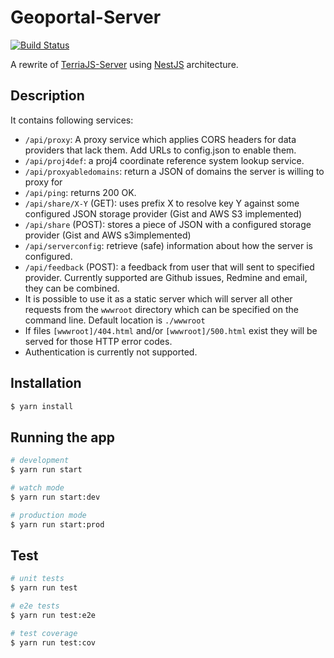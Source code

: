 # Geoportal-Server

[![Build Status](https://github.com/zoran995/geoportal-server/actions/workflows/ci.yaml/badge.svg?branch=master&event=push)](https://github.com/zoran995/geoportal-server/actions/workflows/ci.yaml)

A rewrite of [TerriaJS-Server](https://github.com/TerriaJS/terriajs-server) using [NestJS](https://nestjs.com/) architecture.

## Description

It contains following services:

- `/api/proxy`: A proxy service which applies CORS headers for data providers that lack them. Add URLs to config.json to enable them.
- `/api/proj4def`: a proj4 coordinate reference system lookup service.
- `/api/proxyabledomains`: return a JSON of domains the server is willing to proxy for
- `/api/ping`: returns 200 OK.
- `/api/share/X-Y` (GET): uses prefix X to resolve key Y against some configured JSON storage provider (Gist and AWS S3 implemented)
- `/api/share` (POST): stores a piece of JSON with a configured storage provider (Gist and AWS s3implemented)
- `/api/serverconfig`: retrieve (safe) information about how the server is configured.
- `/api/feedback` (POST): a feedback from user that will sent to specified provider. Currently supported are Github issues, Redmine and email, they can be combined.
- It is possible to use it as a static server which will server all other requests from the `wwwroot` directory which can be specified on the command line. Default location is `./wwwroot`
- If files `[wwwroot]/404.html` and/or `[wwwroot]/500.html` exist they will be served for those HTTP error codes.
- Authentication is currently not supported.

## Installation

```bash
$ yarn install
```

## Running the app

```bash
# development
$ yarn run start

# watch mode
$ yarn run start:dev

# production mode
$ yarn run start:prod
```

## Test

```bash
# unit tests
$ yarn run test

# e2e tests
$ yarn run test:e2e

# test coverage
$ yarn run test:cov
```

